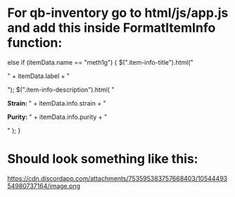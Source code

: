 
# For qb-inventory go to html/js/app.js and add this inside FormatItemInfo function:
else if (itemData.name == "meth1g") {
    $(".item-info-title").html("<p>" + itemData.label + "</p>");
    $(".item-info-description").html(
        "<p><strong>Strain: </strong><span>" +
        itemData.info.strain +
        "</span></p><p><strong>Purity: </strong><span>" +
        itemData.info.purity +
        "</p>"
    );
}

# Should look something like this: 
https://cdn.discordapp.com/attachments/753595383757668403/1054449354980737164/image.png